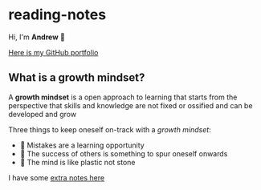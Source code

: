# reading-notes
Hi, I'm **Andrew** :ghost:

[Here is my GitHub portfolio](https://github.com/andrewemorris)

## What is a growth mindset?
A **growth mindset** is a open approach to learning that starts from the perspective that skills and knowledge are not fixed or ossified and can be developed and grow

Three things to keep oneself on-track with a *growth mindset*:
- 	:clown_face: Mistakes are a learning opportunity
- 	:hugs: The success of others is something to spur oneself onwards
- :exploding_head: The mind is like plastic not stone

I have some [extra notes here](extra-notes.md) 
